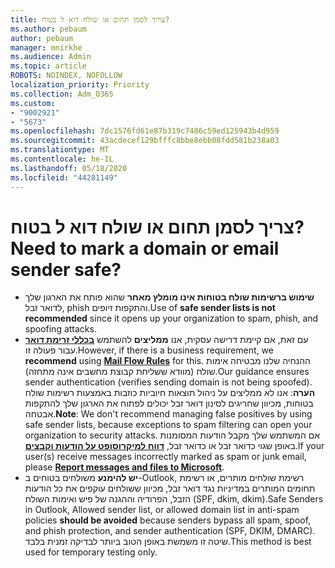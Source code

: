 ```yaml
---
title: צריך לסמן תחום או שולח דוא ל בטוח?
ms.author: pebaum
author: pebaum
manager: mnirkhe
ms.audience: Admin
ms.topic: article
ROBOTS: NOINDEX, NOFOLLOW
localization_priority: Priority
ms.collection: Adm_O365
ms.custom:
- "9002921"
- "5673"
ms.openlocfilehash: 7dc1576fd61e87b319c7486c59ed125943b4d959
ms.sourcegitcommit: 43acdecef129bfffc8bbe8ebb08fdd581b238a03
ms.translationtype: MT
ms.contentlocale: he-IL
ms.lasthandoff: 05/18/2020
ms.locfileid: "44281149"
---
```

# <a name="need-to-mark-a-domain-or-email-sender-safe"></a><span data-ttu-id="888e7-102">צריך לסמן תחום או שולח דוא ל בטוח?</span><span class="sxs-lookup"><span data-stu-id="888e7-102">Need to mark a domain or email sender safe?</span></span>

- <span data-ttu-id="888e7-103">**שימוש ברשימות שולח בטוחות אינו מומלץ מאחר** שהוא פותח את הארגון שלך לדואר זבל, phish והתקפות זיופים.</span><span class="sxs-lookup"><span data-stu-id="888e7-103">Use of **safe sender lists is not recommended** since it opens up your organization to spam, phish, and spoofing attacks.</span></span>
- <span data-ttu-id="888e7-104">עם זאת, אם קיימת דרישה עסקית, אנו **ממליצים** להשתמש **[בכללי זרימת דואר](https://docs.microsoft.com/microsoft-365/security/office-365-security/create-safe-sender-lists-in-office-365?view=o365-worldwide#recommended-use-mail-flow-rules)** עבור פעולה זו.</span><span class="sxs-lookup"><span data-stu-id="888e7-104">However, if there is a business requirement, we **recommend** using **[Mail Flow Rules](https://docs.microsoft.com/microsoft-365/security/office-365-security/create-safe-sender-lists-in-office-365?view=o365-worldwide#recommended-use-mail-flow-rules)** for this.</span></span> <span data-ttu-id="888e7-105">ההנחיה שלנו מבטיחה אימות שולח (מוודא ששליחת קבוצת מחשבים אינה מתחזה).</span><span class="sxs-lookup"><span data-stu-id="888e7-105">Our guidance ensures sender authentication (verifies sending domain is not being spoofed).</span></span> <span data-ttu-id="888e7-106">**הערה**: אנו לא ממליצים על ניהול תוצאות חיוביות כוזבות באמצעות רשימות שולח בטוחות, מכיוון שחריגים לסינון דואר זבל יכולים לפתוח את הארגון שלך להתקפות אבטחה.</span><span class="sxs-lookup"><span data-stu-id="888e7-106">**Note**: We don't recommend managing false positives by using safe sender lists, because exceptions to spam filtering can open your organization to security attacks.</span></span> <span data-ttu-id="888e7-107">אם המשתמש שלך מקבל הודעות המסומנות באופן שגוי כדואר זבל או כדואר זבל, **[דווח למיקרוסופט על הודעות וקבצים](https://protection.office.com/reportsubmission)**.</span><span class="sxs-lookup"><span data-stu-id="888e7-107">If your user(s) receive messages incorrectly marked as spam or junk email, please **[Report messages and files to Microsoft](https://protection.office.com/reportsubmission)**.</span></span>
- <span data-ttu-id="888e7-108">**יש להימנע** משולחים בטוחים ב-Outlook, רשימת שולחים מותרים, או רשימת תחומים המותרים במדיניות נגד דואר זבל, מכיוון ששולחים עוקפים את כל הודעות הזבל, הפרודיה וההגנה של פיש ואימות השולח (SPF, dkim, dkim).</span><span class="sxs-lookup"><span data-stu-id="888e7-108">Safe Senders in Outlook, Allowed sender list, or allowed domain list in anti-spam policies **should be avoided** because senders bypass all spam, spoof, and phish protection, and sender authentication (SPF, DKIM, DMARC).</span></span> <span data-ttu-id="888e7-109">שיטה זו משמשת באופן הטוב ביותר לבדיקה זמנית בלבד.</span><span class="sxs-lookup"><span data-stu-id="888e7-109">This method is best used for temporary testing only.</span></span>
